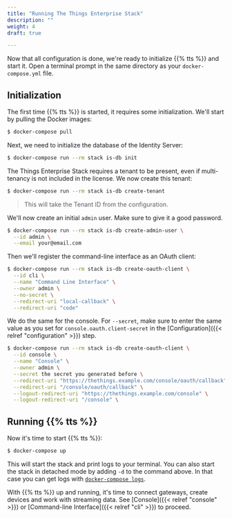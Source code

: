 ```yaml
---
title: "Running The Things Enterprise Stack"
description: ""
weight: 4
draft: true

---
```


Now that all configuration is done, we're ready to initialize {{% tts %}} and start it. Open a terminal prompt in the same directory as your `docker-compose.yml` file.

## Initialization

The first time {{% tts %}} is started, it requires some initialization. We'll start by pulling the Docker images:

```bash
$ docker-compose pull
```

Next, we need to initialize the database of the Identity Server:

```bash
$ docker-compose run --rm stack is-db init
```

The Things Enterprise Stack requires a tenant to be present, even if multi-tenancy is not included in the license. We now create this tenant:

```bash
$ docker-compose run --rm stack is-db create-tenant
```

> This will take the Tenant ID from the configuration.

We'll now create an initial `admin` user. Make sure to give it a good password.

```bash
$ docker-compose run --rm stack is-db create-admin-user \
  --id admin \
  --email your@email.com
```

Then we'll register the command-line interface as an OAuth client:

```bash
$ docker-compose run --rm stack is-db create-oauth-client \
  --id cli \
  --name "Command Line Interface" \
  --owner admin \
  --no-secret \
  --redirect-uri "local-callback" \
  --redirect-uri "code"
```

We do the same for the console. For `--secret`, make sure to enter the same value as you set for `console.oauth.client-secret` in the [Configuration]({{< relref "configuration" >}}) step.

```bash
$ docker-compose run --rm stack is-db create-oauth-client \
  --id console \
  --name "Console" \
  --owner admin \
  --secret the secret you generated before \
  --redirect-uri "https://thethings.example.com/console/oauth/callback" \
  --redirect-uri "/console/oauth/callback" \
  --logout-redirect-uri "https://thethings.example.com/console" \
  --logout-redirect-uri "/console" \
```

## Running {{% tts %}}

Now it's time to start {{% tts %}}:

```bash
$ docker-compose up
```

This will start the stack and print logs to your terminal. You can also start the stack in detached mode by adding `-d` to the command above. In that case you can get logs with [`docker-compose logs`](https://docs.docker.com/compose/reference/logs/).

With {{% tts %}} up and running, it's time to connect gateways, create devices and work with streaming data. See [Console]({{< relref "console" >}}) or [Command-line Interface]({{< relref "cli" >}}) to proceed.
